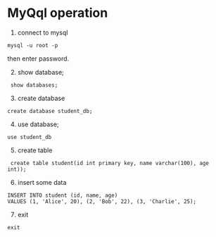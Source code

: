 # MyQql operation

1. connect to mysql

```shell
mysql -u root -p
```

then enter password.

2. show database;

```shell
 show databases;
```

3. create database

```shell
create database student_db;
```

4. use database;

```shell
use student_db
```

5. create table

```
 create table student(id int primary key, name varchar(100), age int));
```

6. insert some data

```shell
INSERT INTO student (id, name, age)
VALUES (1, 'Alice', 20), (2, 'Bob', 22), (3, 'Charlie', 25);
```

7. exit

```shell
exit 
```